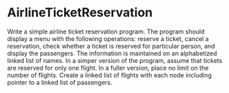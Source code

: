 # AirlineTicketReservation
Write a simple airline ticket reservation program. The program should display a menu with the following operations: reserve a ticket, cancel a reservation, check whether a ticket is reserved for particular person, and display the passengers. The information is maintained on an alphabetized linked list of names. In a simper version of the program, assume that tickets are reserved for only one flight. In a fuller version, place no limit on the number of flights. Create a linked list of flights with each node including pointer to a linked list of passengers.
